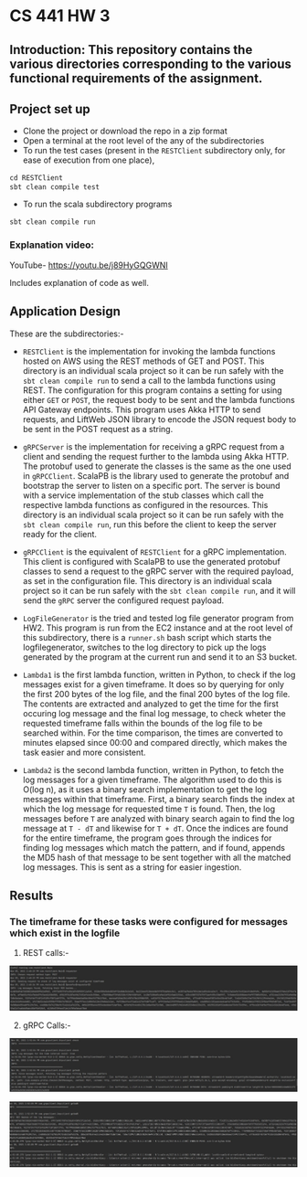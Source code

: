 # CS 441 HW 3

## Introduction: This repository contains the various directories corresponding to the various functional requirements of the assignment.

## Project set up
+ Clone the project or download the repo in a zip format
+ Open a terminal at the root level of the any of the subdirectories
+ To run the test cases (present in the `RESTClient` subdirectory only, for ease of execution from one place),

```
cd RESTClient
sbt clean compile test
```

+ To run the scala subdirectory programs

```
sbt clean compile run
```

### Explanation video:

YouTube- https://youtu.be/j89HyGQGWNI

Includes explanation of code as well.

## Application Design

These are the subdirectories:-
+ `RESTClient` is the implementation for invoking the lambda functions hosted on AWS using the REST methods of GET and POST. This directory is an individual scala project so it can be run safely with the `sbt clean compile run` to send a call to the lambda functions using REST. The configuration for this program contains a setting for using either `GET` or `POST`, the request body to be sent and the lambda functions API Gateway endpoints. This program uses Akka HTTP to send requests, and LiftWeb JSON library to encode the JSON request body to be sent in the POST request as a string.

+ `gRPCServer` is the implementation for receiving a gRPC request from a client and sending the request further to the lambda using Akka HTTP. The protobuf used to generate the classes is the same as the one used in `gRPCClient`. ScalaPB is the library used to generate the protobuf and bootstrap the server to listen on a specific port. The server is bound with a service implementation of the stub classes which call the respective lambda functions as configured in the resources. This directory is an individual scala project so it can be run safely with the `sbt clean compile run`, run this before the client to keep the server ready for the client.

+ `gRPCClient` is the equivalent of `RESTClient` for a gRPC implementation. This client is configured with ScalaPB to use the generated protobuf classes to send a request to the gRPC server with the required payload, as set in the configuration file. This directory is an individual scala project so it can be run safely with the `sbt clean compile run`, and it will send the `gRPC` server the configured request payload.

+ `LogFileGenerator` is the tried and tested log file generator program from HW2. This program is run from the EC2 instance and at the root level of this subdirectory, there is a `runner.sh` bash script which starts the logfilegenerator, switches to the log directory to pick up the logs generated by the program at the current run and send it to an S3 bucket.

+ `Lambda1` is the first lambda function, written in Python, to check if the log messages exist for a given timeframe. It does so by querying for only the first 200 bytes of the log file, and the final 200 bytes of the log file. The contents are extracted and analyzed to get the time for the first occuring log message and the final log message, to check wheter the requested timeframe falls within the bounds of the log file to be searched within. For the time comparison, the times are converted to minutes elapsed since 00:00 and compared directly, which makes the task easier and more consistent.

+ `Lambda2` is the second lambda function, written in Python, to fetch the log messages for a given timeframe. The algorithm used to do this is O(log n), as it uses a binary search implementation to get the log messages within that timeframe. First, a binary search finds the index at which the log message for requested time `T` is found. Then, the log messages before `T` are analyzed with binary search again to find the log message at `T - dT` and likewise for `T + dT`. Once the indices are found for the entire timeframe, the program goes through the indices for finding log messages which match the pattern, and if found, appends the MD5 hash of that message to be sent together with all the matched log messages. This is sent as a string for easier ingestion.


## Results

### The timeframe for these tasks were configured for messages which exist in the logfile
1. REST calls:-

<p align="center">
  <img src="Task1.jpg" />
</p>


2. gRPC Calls:-

<p align="center">
  <img src="Task2.jpg" />
</p>

<p align="center">
  <img src="Task3.jpg" />
</p>